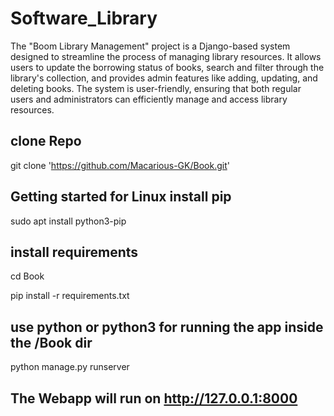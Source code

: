 # Software_Library

The "Boom Library Management" project is a Django-based system designed to streamline the process of managing library resources. It allows users to update the borrowing status of books, search and filter through the library's collection, and provides admin features like adding, updating, and deleting books. The system is user-friendly, ensuring that both regular users and administrators can efficiently manage and access library resources.

## clone Repo

git clone 'https://github.com/Macarious-GK/Book.git'
## Getting started for Linux install pip

sudo apt install python3-pip

## install requirements

cd Book 

pip install -r requirements.txt

## use python or python3 for running the app inside the /Book dir

python manage.py runserver

##  The Webapp will run on http://127.0.0.1:8000
